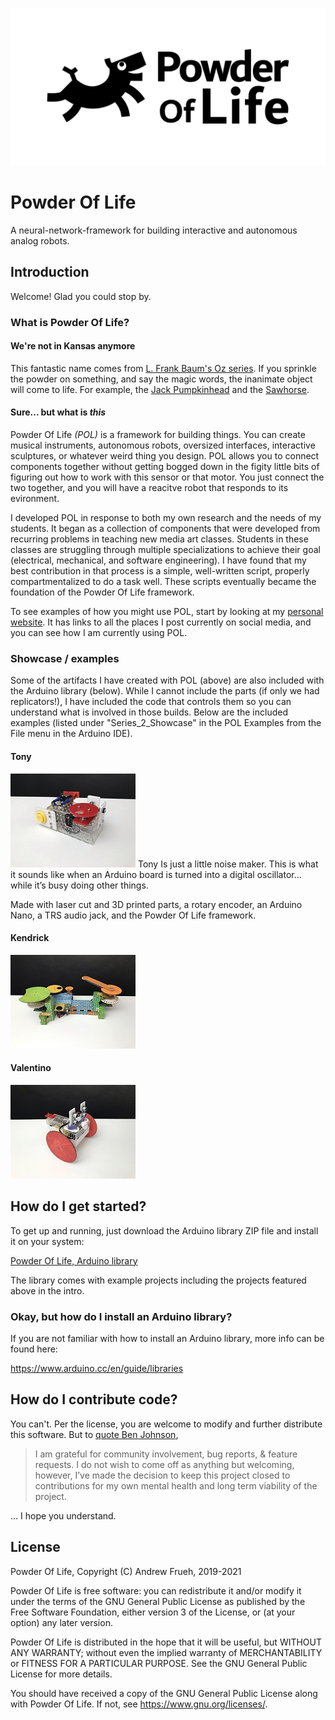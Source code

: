 ![Powder Of Life logo](Documentation/Git_repo_card_PowderOfLife.png)

# Powder Of Life

A neural-network-framework for building interactive and autonomous analog robots.

## Introduction

Welcome! Glad you could stop by.

### What is Powder Of Life?

#### We're not in Kansas anymore

This fantastic name comes from [L. Frank Baum's Oz series](https://en.wikipedia.org/wiki/The_Marvelous_Land_of_Oz). If you sprinkle the powder on something, and say the magic words, the inanimate object will come to life. For example, the [Jack Pumpkinhead](https://en.wikipedia.org/wiki/Jack_Pumpkinhead) and the [Sawhorse](https://en.wikipedia.org/wiki/List_of_Oz_characters_(created_by_Baum)#Sawhorse).

#### Sure... but what is ***this***

Powder Of Life *(POL)* is a framework for building things. You can create musical instruments, autonomous robots, oversized interfaces, interactive sculptures, or whatever weird thing you design. POL allows you to connect components together without getting bogged down in the figity little bits of figuring out how to work with this sensor or that motor. You just connect the two together, and you will have a reacitve robot that responds to its evironment. 

I developed POL in response to both my own research and the needs of my students. It began as a collection of components that were developed from recurring problems in teaching new media art classes. Students in these classes are struggling through multiple specializations to achieve their goal (electrical, mechanical, and software engineering). I have found that my best contribution in that process is a simple, well-written script, properly compartmentalized to do a task well. These scripts eventually became the foundation of the Powder Of Life framework.

To see examples of how you might use POL, start by looking at my [personal website](https://andrewfrueh.com). It has links to all the places I post currently on social media, and you can see how I am currently using POL.

### Showcase / examples

Some of the artifacts I have created with POL (above) are also included with the Arduino library (below). While I cannot include the parts (if only we had replicators!), I have included the code that controls them so you can understand what is involved in those builds. Below are the included examples (listed under "Series_2_Showcase" in the POL Examples from the File menu in the Arduino IDE).

#### Tony

![Tony - made with Powder Of Life](Documentation/IMG_0477_200px.jpg) Tony Is just a little noise maker. This is what it sounds like when an Arduino board is turned into a digital oscillator… while it’s busy doing other things. 

Made with laser cut and 3D printed parts, a rotary encoder, an Arduino Nano, a TRS audio jack, and the Powder Of Life framework.


#### Kendrick

![Kendrick - made with Powder Of Life](Documentation/IMG_0468_200px.jpg)

#### Valentino

![Valentino - made with Powder Of Life](Documentation/IMG_0474_200px.jpg)

## How do I get started?

To get up and running, just download the Arduino library ZIP file and install it on your system:

[Powder Of Life, Arduino library](Arduino/PowderOfLife.zip)

The library comes with example projects including the projects featured above in the intro.

### Okay, but how do I install an Arduino library?

If you are not familiar with how to install an Arduino library, more info can be found here:

https://www.arduino.cc/en/guide/libraries

## How do I contribute code?

You can't. Per the license, you are welcome to modify and further distribute this software. But to [quote Ben Johnson](https://changelog.com/news/open-source-but-closed-to-contributions-jGyl), 

>I am grateful for community involvement, bug reports, & feature requests. I do not wish to come off as anything but welcoming, however, I’ve made the decision to keep this project closed to contributions for my own mental health and long term viability of the project.

... I hope you understand.

## License

Powder Of Life, Copyright (C) Andrew Frueh, 2019-2021

Powder Of Life is free software: you can redistribute it and/or modify it under the terms of the
GNU General Public License as published by the Free Software Foundation, either version 3 of the
License, or (at your option) any later version.

Powder Of Life is distributed in the hope that it will be useful, but WITHOUT ANY WARRANTY;
without even the implied warranty of MERCHANTABILITY or FITNESS FOR A PARTICULAR PURPOSE.
See the GNU General Public License for more details.

You should have received a copy of the GNU General Public License along with Powder Of Life.
If not, see <https://www.gnu.org/licenses/>.


